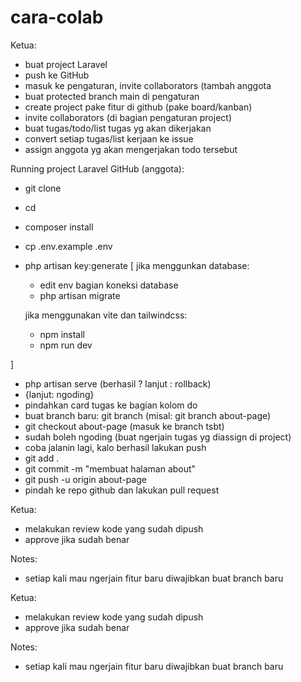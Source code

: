 # cara-colab
Ketua:
- buat project Laravel
- push ke GitHub
- masuk ke pengaturan, invite collaborators (tambah anggota
- buat protected branch main di pengaturan
- create project pake fitur di github (pake board/kanban)
- invite collaborators (di bagian pengaturan project)
- buat tugas/todo/list tugas yg akan dikerjakan 
- convert setiap tugas/list kerjaan ke issue
- assign anggota yg akan mengerjakan todo tersebut

Running project Laravel GitHub (anggota):
- git clone <url GitHub repo>
- cd <nama repo>
- composer install
- cp .env.example .env
- php artisan key:generate
[
	jika menggunkan database:
	- edit env bagian koneksi database
	- php artisan migrate

	jika menggunakan vite dan tailwindcss:
	- npm install
	- npm run dev
	
]
- php artisan serve (berhasil ? lanjut : rollback)
- {lanjut: ngoding}
- pindahkan card tugas ke bagian kolom do
- buat branch baru: git branch <nama branch> (misal: git branch about-page)
- git checkout about-page (masuk ke branch tsbt)
- sudah boleh ngoding (buat ngerjain tugas yg diassign di project)
- coba jalanin lagi, kalo berhasil lakukan push
- git add .
- git commit -m "membuat halaman about"
- git push -u origin about-page
- pindah ke repo github dan lakukan pull request


Ketua:
- melakukan review kode yang sudah dipush
- approve jika sudah benar

Notes:
- setiap kali mau ngerjain fitur baru diwajibkan buat branch baru


Ketua:
- melakukan review kode yang sudah dipush
- approve jika sudah benar

Notes:
- setiap kali mau ngerjain fitur baru diwajibkan buat branch baru
